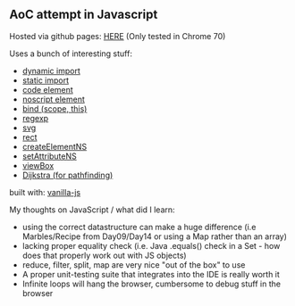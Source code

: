 ## AoC attempt in Javascript 

Hosted via github pages: [HERE](https://sonnenhut.github.io/aoc2018/index.html)
(Only tested in Chrome 70)

Uses a bunch of interesting stuff:
 - [dynamic import](https://developers.google.com/web/updates/2017/11/dynamic-import)
 - [static import](https://developer.mozilla.org/en-US/docs/Web/JavaScript/Reference/Statements/import)
 - [code element](https://developer.mozilla.org/en-US/docs/Web/HTML/Element/code)
 - [noscript element](https://developer.mozilla.org/en-US/docs/Web/HTML/Element/noscript)
 - [bind (scope, this)](https://developer.mozilla.org/en-US/docs/Web/JavaScript/Reference/Global_objects/Function/bind)
 - [regexp](https://developer.mozilla.org/en-US/docs/Web/JavaScript/Reference/Global_Objects/RegExp)
 - [svg](https://developer.mozilla.org/de/docs/Web/SVG/Element/svg)
 - [rect](https://developer.mozilla.org/de/docs/Web/SVG/Element/rect)
 - [createElementNS](https://developer.mozilla.org/de/docs/Web/API/Document/createElementNS)
 - [setAttributeNS](https://developer.mozilla.org/en-US/docs/Web/API/Element/setAttributeNS)
 - [viewBox](https://www.sarasoueidan.com/blog/svg-coordinate-systems/)
 - [Dijkstra (for pathfinding)](https://en.wikipedia.org/wiki/Dijkstra%27s_algorithm)
 
 built with: [vanilla-js](http://vanilla-js.com/)
 
 


My thoughts on JavaScript / what did I learn:
 - using the correct datastructure can make a huge difference (i.e Marbles/Recipe from Day09/Day14 or using a Map rather than an array)
 - lacking proper equality check (i.e. Java .equals() check in a Set - how does that properly work out with JS objects)
 - reduce, filter, split, map are very nice "out of the box" to use
 - A proper unit-testing suite that integrates into the IDE is really worth it
 - Infinite loops will hang the browser, cumbersome to debug stuff in the browser
